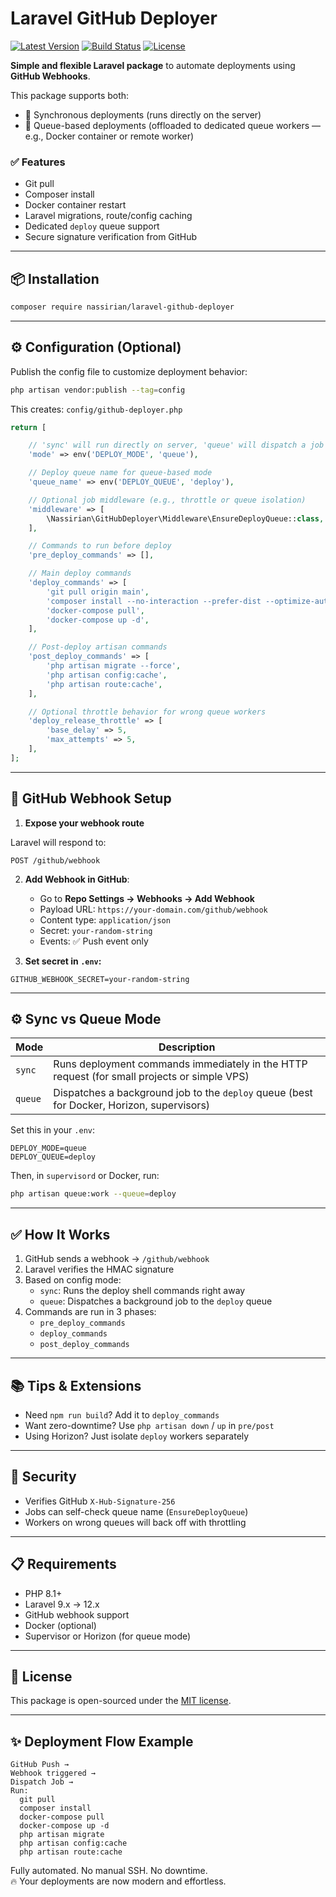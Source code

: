# Laravel GitHub Deployer
[![Latest Version](https://img.shields.io/packagist/v/nassirian/laravel-github-deployer.svg?style=flat-square)](https://packagist.org/packages/nassirian/laravel-github-deployer)
[![Build Status](https://github.com/nassirian/laravel-github-deployer/actions/workflows/tests.yml/badge.svg)](https://github.com/nassirian/laravel-github-deployer/actions)
[![License](https://img.shields.io/github/license/nassirian/laravel-github-deployer.svg?style=flat-square)](https://github.com/nassirian/laravel-github-deployer/blob/main/LICENSE)

**Simple and flexible Laravel package** to automate deployments using **GitHub Webhooks**.

This package supports both:

- 🔁 Synchronous deployments (runs directly on the server)
- 🧵 Queue-based deployments (offloaded to dedicated queue workers — e.g., Docker container or remote worker)

### ✅ Features

- Git pull
- Composer install
- Docker container restart
- Laravel migrations, route/config caching
- Dedicated `deploy` queue support
- Secure signature verification from GitHub

---

## 📦 Installation

```bash
composer require nassirian/laravel-github-deployer
```

---

## ⚙️ Configuration (Optional)

Publish the config file to customize deployment behavior:

```bash
php artisan vendor:publish --tag=config
```

This creates: `config/github-deployer.php`

```php
return [

    // 'sync' will run directly on server, 'queue' will dispatch a job to deploy queue
    'mode' => env('DEPLOY_MODE', 'queue'),

    // Deploy queue name for queue-based mode
    'queue_name' => env('DEPLOY_QUEUE', 'deploy'),

    // Optional job middleware (e.g., throttle or queue isolation)
    'middleware' => [
        \Nassirian\GitHubDeployer\Middleware\EnsureDeployQueue::class,
    ],

    // Commands to run before deploy
    'pre_deploy_commands' => [],

    // Main deploy commands
    'deploy_commands' => [
        'git pull origin main',
        'composer install --no-interaction --prefer-dist --optimize-autoloader',
        'docker-compose pull',
        'docker-compose up -d',
    ],

    // Post-deploy artisan commands
    'post_deploy_commands' => [
        'php artisan migrate --force',
        'php artisan config:cache',
        'php artisan route:cache',
    ],

    // Optional throttle behavior for wrong queue workers
    'deploy_release_throttle' => [
        'base_delay' => 5,
        'max_attempts' => 5,
    ],
];
```

---

## 📡 GitHub Webhook Setup

1. **Expose your webhook route**

Laravel will respond to:

```
POST /github/webhook
```

2. **Add Webhook in GitHub**:
   - Go to **Repo Settings → Webhooks → Add Webhook**
   - Payload URL: `https://your-domain.com/github/webhook`
   - Content type: `application/json`
   - Secret: `your-random-string`
   - Events: ✅ Push event only

3. **Set secret in `.env`:**

```env
GITHUB_WEBHOOK_SECRET=your-random-string
```

---

## ⚙️ Sync vs Queue Mode

| Mode | Description |
|------|-------------|
| `sync` | Runs deployment commands immediately in the HTTP request (for small projects or simple VPS) |
| `queue` | Dispatches a background job to the `deploy` queue (best for Docker, Horizon, supervisors) |

Set this in your `.env`:

```env
DEPLOY_MODE=queue
DEPLOY_QUEUE=deploy
```

Then, in `supervisord` or Docker, run:

```bash
php artisan queue:work --queue=deploy
```

---

## ✅ How It Works

1. GitHub sends a webhook → `/github/webhook`
2. Laravel verifies the HMAC signature
3. Based on config mode:
   - `sync`: Runs the deploy shell commands right away
   - `queue`: Dispatches a background job to the `deploy` queue
4. Commands are run in 3 phases:
   - `pre_deploy_commands`
   - `deploy_commands`
   - `post_deploy_commands`

---

## 📚 Tips & Extensions

- Need `npm run build`? Add it to `deploy_commands`
- Want zero-downtime? Use `php artisan down` / `up` in `pre/post`
- Using Horizon? Just isolate `deploy` workers separately

---

## 🔐 Security

- Verifies GitHub `X-Hub-Signature-256`
- Jobs can self-check queue name (`EnsureDeployQueue`)
- Workers on wrong queues will back off with throttling

---

## 📋 Requirements

- PHP 8.1+
- Laravel 9.x → 12.x
- GitHub webhook support
- Docker (optional)
- Supervisor or Horizon (for queue mode)

---

## 💼 License

This package is open-sourced under the [MIT license](LICENSE).

---

## ✨ Deployment Flow Example

```plaintext
GitHub Push →
Webhook triggered →
Dispatch Job →
Run:
  git pull
  composer install
  docker-compose pull
  docker-compose up -d
  php artisan migrate
  php artisan config:cache
  php artisan route:cache
```

Fully automated. No manual SSH. No downtime.  
🔥 Your deployments are now modern and effortless.
